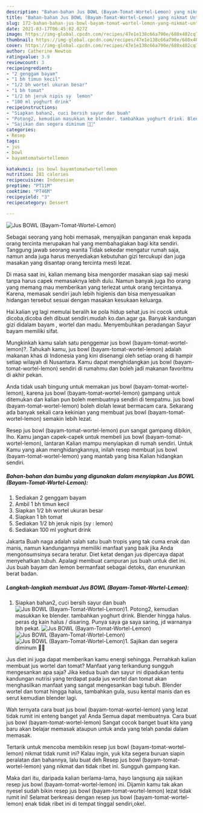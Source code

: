 ```yaml
---
description: "Bahan-bahan Jus BOWL (Bayam-Tomat-Wortel-Lemon) yang nikmat Untuk Jualan"
title: "Bahan-bahan Jus BOWL (Bayam-Tomat-Wortel-Lemon) yang nikmat Untuk Jualan"
slug: 172-bahan-bahan-jus-bowl-bayam-tomat-wortel-lemon-yang-nikmat-untuk-jualan
date: 2021-03-17T06:45:02.027Z
image: https://img-global.cpcdn.com/recipes/47e1e138c66a790e/680x482cq70/jus-bowl-bayam-tomat-wortel-lemon-foto-resep-utama.jpg
thumbnail: https://img-global.cpcdn.com/recipes/47e1e138c66a790e/680x482cq70/jus-bowl-bayam-tomat-wortel-lemon-foto-resep-utama.jpg
cover: https://img-global.cpcdn.com/recipes/47e1e138c66a790e/680x482cq70/jus-bowl-bayam-tomat-wortel-lemon-foto-resep-utama.jpg
author: Catherine Newton
ratingvalue: 3.9
reviewcount: 3
recipeingredient:
- "2 genggam bayam"
- "1 bh timun kecil"
- "1/2 bh wortel ukuran besar"
- "1 bh tomat"
- "1/2 bh jeruk nipis sy  lemon"
- "100 ml yoghurt drink"
recipeinstructions:
- "Siapkan bahan2, cuci bersih sayur dan buah"
- "Potong2, kemudian masukkan ke blender. tambahkan yoghurt drink. Blender hingga halus. peras dg kain halus / disaring. Punya saya ga saya saring, jd warnanya lbh pekat."
- "Sajikan dan segera diminum 💚💚"
categories:
- Resep
tags:
- jus
- bowl
- bayamtomatwortellemon

katakunci: jus bowl bayamtomatwortellemon 
nutrition: 281 calories
recipecuisine: Indonesian
preptime: "PT11M"
cooktime: "PT46M"
recipeyield: "3"
recipecategory: Dessert

---
```



![Jus BOWL (Bayam-Tomat-Wortel-Lemon)](https://img-global.cpcdn.com/recipes/47e1e138c66a790e/680x482cq70/jus-bowl-bayam-tomat-wortel-lemon-foto-resep-utama.jpg)

Sebagai seorang yang hobi memasak, menyajikan panganan enak kepada orang tercinta merupakan hal yang membahagiakan bagi kita sendiri. Tanggung jawab seorang  wanita Tidak sekedar mengatur rumah saja, namun anda juga harus menyediakan kebutuhan gizi tercukupi dan juga masakan yang disantap orang tercinta mesti lezat.

Di masa  saat ini, kalian memang bisa mengorder masakan siap saji meski tanpa harus capek memasaknya lebih dulu. Namun banyak juga lho orang yang memang mau memberikan yang terlezat untuk orang tercintanya. Karena, memasak sendiri jauh lebih higienis dan bisa menyesuaikan hidangan tersebut sesuai dengan masakan kesukaan keluarga. 

Hai.kalian yg lagi memulai beralih ke pola hidup sehat.jus ini cocok untuk dicoba,dicoba deh dibuat sendiri.mudah ko.dan.agar ga. Banyak kandungan gizi didalam bayam , wortel dan madu. Menyembuhkan peradangan Sayur bayam memiliki sifat.

Mungkinkah kamu salah satu penggemar jus bowl (bayam-tomat-wortel-lemon)?. Tahukah kamu, jus bowl (bayam-tomat-wortel-lemon) adalah makanan khas di Indonesia yang kini disenangi oleh setiap orang di hampir setiap wilayah di Nusantara. Kamu dapat menghidangkan jus bowl (bayam-tomat-wortel-lemon) sendiri di rumahmu dan boleh jadi makanan favoritmu di akhir pekan.

Anda tidak usah bingung untuk memakan jus bowl (bayam-tomat-wortel-lemon), karena jus bowl (bayam-tomat-wortel-lemon) gampang untuk ditemukan dan kalian pun boleh membuatnya sendiri di tempatmu. jus bowl (bayam-tomat-wortel-lemon) boleh diolah lewat bermacam cara. Sekarang ada banyak sekali cara kekinian yang membuat jus bowl (bayam-tomat-wortel-lemon) semakin lebih lezat.

Resep jus bowl (bayam-tomat-wortel-lemon) pun sangat gampang dibikin, lho. Kamu jangan capek-capek untuk membeli jus bowl (bayam-tomat-wortel-lemon), lantaran Kalian mampu menyiapkan di rumah sendiri. Untuk Kamu yang akan menghidangkannya, inilah resep membuat jus bowl (bayam-tomat-wortel-lemon) yang mantab yang bisa Kalian hidangkan sendiri.

<!--inarticleads1-->

##### Bahan-bahan dan bumbu yang digunakan dalam menyiapkan Jus BOWL (Bayam-Tomat-Wortel-Lemon):

1. Sediakan 2 genggam bayam
1. Ambil 1 bh timun kecil
1. Siapkan 1/2 bh wortel ukuran besar
1. Siapkan 1 bh tomat
1. Sediakan 1/2 bh jeruk nipis (sy : lemon)
1. Sediakan 100 ml yoghurt drink


Jakarta Buah naga adalah salah satu buah tropis yang tak cuma enak dan manis, namun kandungannya memiliki manfaat yang baik jika Anda mengonsumsinya secara teratur. Diet ketat dengan jus dipercaya dapat menyehatkan tubuh. Apalagi membuat campuran jus buah untuk diet ini. Jus buah bayam dan lemon bermanfaat sebagai detoks, dan enurunkan berat badan. 

<!--inarticleads2-->

##### Langkah-langkah membuat Jus BOWL (Bayam-Tomat-Wortel-Lemon):

1. Siapkan bahan2, cuci bersih sayur dan buah
<img src="https://img-global.cpcdn.com/steps/fcfacba539c6d4b3/160x128cq70/jus-bowl-bayam-tomat-wortel-lemon-langkah-memasak-1-foto.jpg" alt="Jus BOWL (Bayam-Tomat-Wortel-Lemon)">1. Potong2, kemudian masukkan ke blender. tambahkan yoghurt drink. Blender hingga halus. peras dg kain halus / disaring. Punya saya ga saya saring, jd warnanya lbh pekat.
<img src="https://img-global.cpcdn.com/steps/b2167c40761972e6/160x128cq70/jus-bowl-bayam-tomat-wortel-lemon-langkah-memasak-2-foto.jpg" alt="Jus BOWL (Bayam-Tomat-Wortel-Lemon)"><img src="https://img-global.cpcdn.com/steps/427263a5c66a0df9/160x128cq70/jus-bowl-bayam-tomat-wortel-lemon-langkah-memasak-2-foto.jpg" alt="Jus BOWL (Bayam-Tomat-Wortel-Lemon)"><img src="https://img-global.cpcdn.com/steps/641ece0147e6ef79/160x128cq70/jus-bowl-bayam-tomat-wortel-lemon-langkah-memasak-2-foto.jpg" alt="Jus BOWL (Bayam-Tomat-Wortel-Lemon)">1. Sajikan dan segera diminum 💚💚


Jus diet ini juga dapat memberikan kamu energi sehingga. Pernahkah kalian membuat jus wortel dan tomat? Manfaat yang terkandung sungguh mengesankan apa saja? Jika kedua buah dan sayur ini dipadukan tentu kandungan nutrisi yang terdapat pada jus wortel dan tomat akan menghasilkan manfaat yang sangat mengesankan bagi tubuh. Blender wortel dan tomat hingga halus, tambahkan gula, susu kental manis dan es serut kemudian blender lagi. 

Wah ternyata cara buat jus bowl (bayam-tomat-wortel-lemon) yang lezat tidak rumit ini enteng banget ya! Anda Semua dapat membuatnya. Cara buat jus bowl (bayam-tomat-wortel-lemon) Sangat cocok banget buat kita yang baru akan belajar memasak ataupun untuk anda yang telah pandai dalam memasak.

Tertarik untuk mencoba membikin resep jus bowl (bayam-tomat-wortel-lemon) nikmat tidak rumit ini? Kalau ingin, yuk kita segera buruan siapin peralatan dan bahannya, lalu buat deh Resep jus bowl (bayam-tomat-wortel-lemon) yang nikmat dan tidak ribet ini. Sungguh gampang kan. 

Maka dari itu, daripada kalian berlama-lama, hayo langsung aja sajikan resep jus bowl (bayam-tomat-wortel-lemon) ini. Dijamin kamu tak akan nyesel sudah bikin resep jus bowl (bayam-tomat-wortel-lemon) lezat tidak rumit ini! Selamat berkreasi dengan resep jus bowl (bayam-tomat-wortel-lemon) enak tidak ribet ini di tempat tinggal sendiri,oke!.


